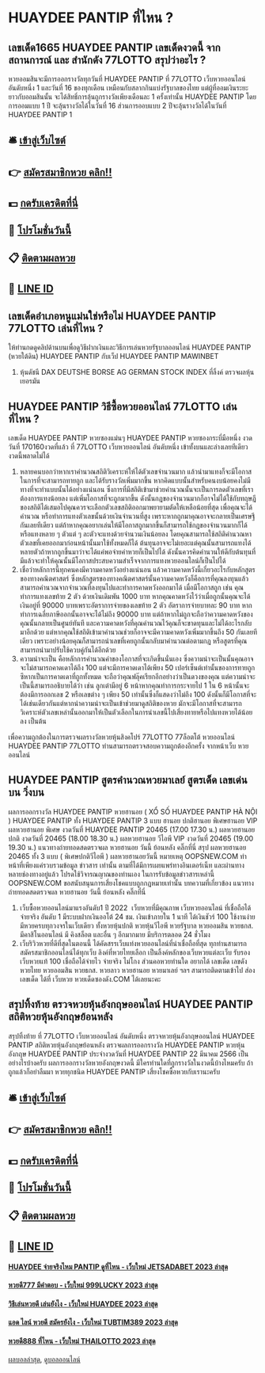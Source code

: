 # HUAYDEE PANTIP ที่ไหน ?
## เลขเด็ด1665 HUAYDEE PANTIP เลขเด็ดงวดนี้ จาก สถานการณ์ และ สำนักดัง 77LOTTO สรุปว่าอะไร ?
หวยออมสินจะมีการออกรางวัลทุกวันที่ HUAYDEE PANTIP ที่ 77LOTTO เว็บหวยออนไลน์ อันดับหนึ่ง 1 และวันที่ 16 ของทุกเดือน เหมือนกับสลากกินแบ่งรัฐบาลของไทย แต่ผู้ที่ออมเงินระยะยาวกับออมสินนั้น จะได้สิทธิ์การลุ้นถูกรางวัลเพียงเดือนละ 1 ครั้งเท่านั้น HUAYDEE PANTIP โดยการออมแบบ 1 ปี จะลุ้นรางวัลได้ในวันที่ 16 ส่วนการออบแบบ 2 ปีจะลุ้นรางวัลได้ในวันที่ HUAYDEE PANTIP 1

## 🛎 [เข้าสู่เว็บไซต์](https://bit.ly/3BG5bNw)
## 👉 [สมัครสมาชิกหวย คลิก!!](https://bit.ly/3BG5bNw)
## 💵 [กดรับเครดิตที่นี่](https://bit.ly/3C3mvgS)
## 👑 [โปรโมชั่นวันนี้](https://bit.ly/3C3mvgS)
## 📋 [ติดตามผลหวย](https://bit.ly/3C3mvgS)
## 📱 [LINE ID](https://bit.ly/3C3mvgS)

## เลขเด็ดอำเภอหนูแม่นใช่หรือไม่ HUAYDEE PANTIP 77LOTTO เล่นที่ไหน ?
ให้ท่านกดดูคลิปด้านบนเพื่อดูวิธีฝากเงินและวิธีการเล่นหวยรัฐบาลออนไลน์ HUAYDEE PANTIP (หวยใต้ดิน) HUAYDEE PANTIP กับเว็ป HUAYDEE PANTIP MAWINBET
1. หุ้นดัชนี DAX DEUTSHE BORSE AG GERMAN STOCK INDEX ที่ลิ้งค์ ตรวจผลหุ้นเยอรมัน

## HUAYDEE PANTIP วิธีซื้อหวยออนไลน์ 77LOTTO เล่นที่ไหน ?
เลขเด็ด HUAYDEE PANTIP หวยซองแม่นๆ HUAYDEE PANTIP หวยซองกระบี่มือหนึ่ง งวดวันที่ 170160งวดที่แล้ว ที่ 77LOTTO เว็บหวยออนไลน์ อันดับหนึ่ง เข้าทั้งบนและล่างเลยทีเดียว งวดนี้พลาดไม่ได้
1. หลายคนบอกว่าหากเราคำนวณสถิติวิเคราะห์ให้ได้ตัวเลขจำนวนมาก แล้วนำมาแทงก็จะมีโอกาสในการที่จะสามารถทายถูก และได้รับรางวัลเพิ่มมากขึ้น หากคิดแบบนั้นสำหรับคนงบน้อยคงไม่มีทางที่จะทำแบบนั้นได้อย่างแน่นอน ซึ่งการที่มีสถิติเข้ามาช่วยคำนวณนั้นจะเป็นการลดตัวเลขที่เราต้องการแทงน้อยลง แต่เพิ่มโอกาสที่จะถูกมากขึ้น ดังนั้นกฎของจำนวนมากก็อาจไม่ได้ใช้กับทฤษฎีของสถิติได้เสมอไปคุณควรจะเลือกตัวเลขสถิติออกมาพยายามตัดให้เหลือน้อยที่สุด เพื่อคุณจะได้คำนวณ หรือทำการแทงตัวเลขนั้นด้วยเงินจำนวนที่สูง เพราะหากถูกมาคุณอาจจะกลายเป็นเศรษฐีกันเลยทีเดียว แต่ถ้าหากคุณอยากเล่นให้มีโอกาสถูกมากขึ้นก็สามารถใช้กฎของจำนวนมากก็ได้หรือแทงหลาย ๆ ตัวแต่ ๆ ละตัวจะแทงด้วยจำนวนเงินน้อยลง โดยคุณสามารถใช้สถิติคำนวณหาตัวเลขที่เคยออกมาก่อนหน้านั้นมาใช้ทั้งหมดก็ได้ ต้นทุนอาจจะไม่เยอะแต่คุณนั้นสามารถแทงได้หลายตัวถ้าหากถูกขึ้นมาว่าจะได้แค่พอจ่ายค่าหวยก็เป็นไปได้ ดังนั้นควรคิดคำนวนให้ดีกับต้นทุนที่มีแล้วจะทำให้คุณนั้นมีโอกาสประสบความสำเร็จจากการแทงหวยออนไลน์ก็เป็นไปได้
2. เชื่อว่าหลักการนี้ทุกคนคงมีความคาดหวังอย่างแน่นอน แล้วความคาดหวังนี้เกี่ยวอะไรกับหลักสูตรของทางคณิตศาสตร์ ซึ่งหลักสูตรของทางคณิตศาสตร์นั้นความคาดหวังก็คือการที่คุณลงทุนแล้วสามารถคำนวณจากจำนวณที่ลงทุนไปและทำการคาดหวังออกมาได้ เมื่อมีโอกาสถูก เช่น คุณทำการแทงเลขท้าย 2 ตัว ด้วยเงินเดิมพัน 1000 บาท หากคุณคาดหวังไว้ว่าเมื่อถูกนั้นคุณจะได้เงินอยู่ที่ 90000 บาทเพราะอัตราการจ่ายของเลขท้าย 2 ตัว อัตราการจ่ายบาทละ 90 บาท หากทำการเฉลี่ยภาษีออกนั้นอาจจะได้ไม่ถึง 90000 บาท แต่ถ้าหากไม่ถูกจะถือว่าความคาดหวังของคุณนั้นกลายเป็นศูนย์ทันที และความคาดหวังที่คุณคำนวณไว้คุณก็จะขาดทุนและไม่ได้อะไรกลับมาอีกด้วย แต่หากคุณใช้สถิติเข้ามาคำนวณช่วยก็อาจจะมีความคาดหวังเพิ่มมากขึ้นถึง 50 กันเลยทีเดียว เพราะอย่างน้อยคุณก็สามารถนำเลขที่เคยถูกนั้นกลับมาคำนวณต่อตามกฎ หรือสูตรที่คุณสามารถนำมาปรับใช้ควบคู่กันได้อีกด้วย
3. ความน่าจะเป็น คือหลักการคำนวณค่าของโอกาสที่จะเกิดขึ้นนั่นเอง ซึ่งความน่าจะเป็นนั้นคุณอาจจะไม่สามารถคาดเดาได้ถึง 100 แต่จะมีการคาดเดาได้เพียง 50 เปอร์เซ็นต์เท่านั้นของการทายถูกซึหากเป็นการคาดเดาที่ถูกทั้งหมด จะถือว่าคุณฟลุ๊คเรียกอีกอย่างว่าเป็นดวงของคุณ แต่ความน่าจะเป็นนี้สามารถอธิบายได้ว่า เช่น ลูกเต๋ามีอยู่ 6 หน้าหากคุณทำการกระจายไป 1 ใน 6 หน้านั้นจะต้องมีการออกเลข 2 หรือเลขต่าง ๆ เพียง 50 เท่านั้นซึ่งก็แสดงว่าไม่ถึง 100 ดังนั้นก็มีโอกาสที่จะได้เช่นเดียวกันแต่หากนำความน่าจะเป็นเข้าช่วยมาดูสถิติของหวย มักจะมีโอกาสที่จะสามารถวิเคราะห์ตัวเลขเหล่านั้นออกมาให้เป็นตัวเลือกในการนำเลขนี้ไปเสี่ยงทายหรือไปแทงหวยได้น้อยลง เป็นต้น

เพื่อความถูกต้องในการตรวจผลรางวัลหวยหุ้นสิงคโปร์ 77LOTTO 77ล็อตโต้ หวยออนไลน์ HUAYDEE PANTIP 77LOTTO ท่านสามารถตรวจสอบความถูกต้องอีกครั้ง จากหน้าเว็บ หวยออนไลน์

## HUAYDEE PANTIP สูตรคำนวณหวยมาเลย์ สูตรเด็ด เลขเด่นบน วิ่งบน
ผลการออกรางวัล HUAYDEE PANTIP หวยฮานอย ( XỔ SỐ HUAYDEE PANTIP HÀ NỘI ) HUAYDEE PANTIP ทั้ง HUAYDEE PANTIP 3 แบบ ฮานอย ปกติฮานอย พิเศษฮานอย VIP
ผลหวยฮานอย พิเศษ งวดวันที่ HUAYDEE PANTIP 20465 (17.00 17.30 น.)
ผลหวยฮานอย ปกติ งวดวันที่ 20465 (18.00 18.30 น.)
ผลหวยฮานอย วีไอพี VIP งวดวันที่ 20465 (19.00 19.30 น.)
 แนวทางถ่ายทอดสดตรวจผล หวยฮานอย วันนี้ ย้อนหลัง คลิ๊กที่นี่ 
สรุป ผลหวยฮานอย 20465 ทั้ง 3 แบบ ( พิเศษปกติวีไอพี ) ผลหวยฮานอยวันนี้
หมายเหตุ OOPSNEW.COM ทำหน้าที่เพียงแค่รวบรวมข้อมูล ข่าวสาร เท่านั้น ตามที่ได้มีการเผยแพร่ทางอินเตอร์เน็ท และผ่านทางหลายช่องทางอยู่แล้ว โปรดใช้วิจารณญาณของท่านเอง ในการรับข้อมูลข่าวสารเหล่านี้ OOPSNEW.COM ขอสนับสนุนการเสี่ยงโชคแบบถูกกฎหมายเท่านั้น
บทความที่เกี่ยวข้อง
แนวทางถ่ายทอดสดตรวจผล หวยฮานอย วันนี้ ย้อนหลัง คลิ๊กที่นี่
1. เว็บซื้อหวยออนไลน์มาแรงอันดับ1 ปี 2022  เว็บหวยที่มีคุณภาพ เว็บหวยออนไลน์ ที่เชื่อถือได้ จ่ายจริง อันดับ 1 มีระบบฝากเงินออโต้ 24 ชม. เงินเข้าภายใน 1 นาที ได้เงินชัวร์ 100 ใช้งานง่าย มีหวยครบทุกวงจรในเว็บเดียว ทั้งหวยหุ้นปกติ หวยหุ้นวีไอพี หวยรัฐบาล หวยออมสิน หวยธกส. มีคาสิโนออนไลน์ มี คิงสล็อต และอื่น ๆ อีกมากมาย มีบริการตลอด 24 ชั่วโมง
2. เว็บริวิวหวยที่ดีที่สุดในตอนนี้ ได้คัดสรรเว็บแท่งหวยออนไลน์ที่น่าเชื่อถือที่สุด ทุกท่านสามารถสมัครสมาชิกออนไลน์ได้ทุกเว็บ ลิงค์ที่หวยไทยเลือก เป็นลิ้งค์หลักของเว็บหวยแต่ละเว็บ รับรองเว็บหวยแท้ 100 เชื่อถือได้จ่ายไว จ่ายจริง ไม่โกง ส่วนคอหวยท่านใด อยากได้ เลขเด็ด เลขดัง หวยไทย หวยออมสิน หวยธกส. หวยลาว หวยฮานอย หวยมาเลย์ ฯลฯ สามารถติดตามเข้าไป ส่องเลขเด็ด ได้ที่ เว็บหวย หวยเด็ดซองดัง.COM ได้เลยนะคะ

## สรุปทิ้งท้าย ตรวจหวยหุ้นอังกฤษออนไลน์ HUAYDEE PANTIP สถิติหวยหุ้นอังกฤษย้อนหลัง
สรุปทิ้งท้าย ที่ 77LOTTO เว็บหวยออนไลน์ อันดับหนึ่ง ตรวจหวยหุ้นอังกฤษออนไลน์ HUAYDEE PANTIP สถิติหวยหุ้นอังกฤษย้อนหลัง ตรวจผลการออกรางวัล HUAYDEE PANTIP หวยหุ้นอังกฤษ HUAYDEE PANTIP ประจำงวดวันที่ HUAYDEE PANTIP 22 มีนาคม 2566
เป็นอย่างไรบ้างครับ ผลการออกรางวัลหวยอังกฤษงวดนี้ มีใครท่านใดที่ถูกรางวัลในงวดนี้บ้างไหมครับ ถ้าถูกแล้วก็อย่าลืมมา หวยทุกชนิด HUAYDEE PANTIP เสี่ยงโชคซื้อหวยกับเรานะครับ

## 🛎 [เข้าสู่เว็บไซต์](https://bit.ly/3BG5bNw)
## 👉 [สมัครสมาชิกหวย คลิก!!](https://bit.ly/3BG5bNw)
## 💵 [กดรับเครดิตที่นี่](https://bit.ly/3C3mvgS)
## 👑 [โปรโมชั่นวันนี้](https://bit.ly/3C3mvgS)
## 📋 [ติดตามผลหวย](https://bit.ly/3C3mvgS)
## 📱 [LINE ID](https://bit.ly/3C3mvgS)

#### [HUAYDEE จ่ายจริงไหม PANTIP ดูที่ไหน - เว็บใหม่ JETSADABET 2023 ล่าสุด](https://atom.io/themes/huaydee%20จ่ายจริงไหม%20pantip%20ดูที่ไหน%20-%20เว็บใหม่%20jetsadabet%202023%20ล่าสุด)
#### [หวยดี777 มีคำตอบ - เว็บใหม่ 999LUCKY 2023 ล่าสุด](https://atom.io/themes/หวยดี777%20มีคำตอบ%20-%20เว็บใหม่%20999lucky%202023%20ล่าสุด)
#### [วิธีเล่นหวยดี เล่นยังไง - เว็บใหม่ HUAYDEE 2023 ล่าสุด](https://atom.io/themes/วิธีเล่นหวยดี%20เล่นยังไง%20-%20เว็บใหม่%20huaydee%202023%20ล่าสุด)
#### [แอด ไลน์ หวยดี สมัครยังไง - เว็บใหม่ TUBTIM389 2023 ล่าสุด](https://atom.io/themes/แอด%20ไลน์%20หวยดี%20สมัครยังไง%20-%20เว็บใหม่%20tubtim389%202023%20ล่าสุด)
#### [หวยดี888 ที่ไหน - เว็บใหม่ THAILOTTO 2023 ล่าสุด](https://atom.io/themes/หวยดี888%20ที่ไหน%20-%20เว็บใหม่%20thailotto%202023%20ล่าสุด)

[ผลบอลล่าสุด](https://siamsport.tv "ผลบอลล่าสุด"), [ดูบอลออนไลน์](https://siamsport.tv/ดูบอลสด "ดูบอลออนไลน์")